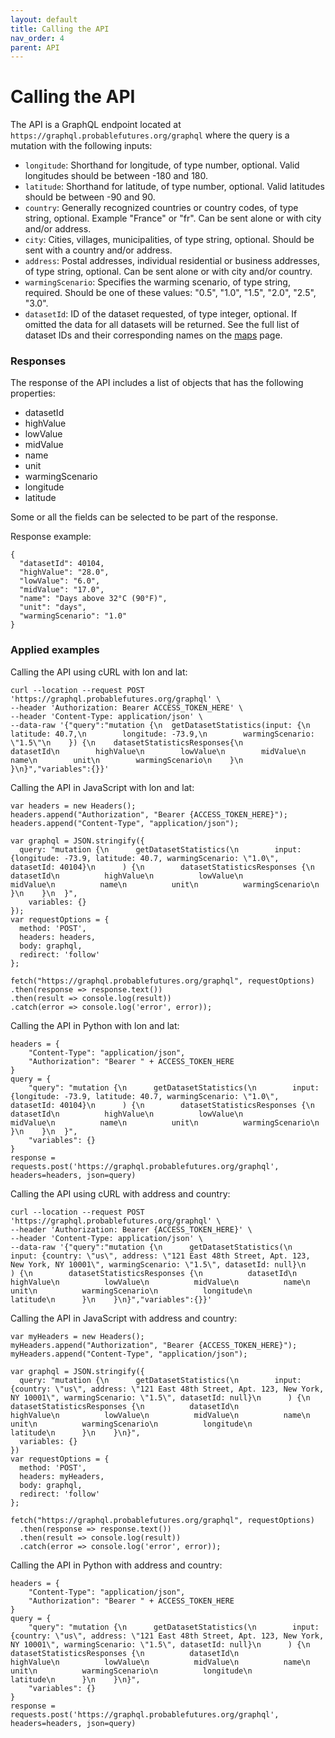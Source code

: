 ```yaml
---
layout: default
title: Calling the API
nav_order: 4
parent: API
---
```


# Calling the API

The API is a GraphQL endpoint located at `https://graphql.probablefutures.org/graphql` where the query is a mutation with the following inputs:

-   `longitude`: Shorthand for longitude, of type number, optional. Valid longitudes should be between -180 and 180.
-   `latitude`: Shorthand for latitude, of type number, optional. Valid latitudes should be between -90 and 90.
-   `country`: Generally recognized countries or country codes, of type string, optional. Example "France" or "fr". Can be sent alone or with city and/or address.
-   `city`: Cities, villages, municipalities, of type string, optional. Should be sent with a country and/or address.
-   `address`: Postal addresses, individual residential or business addresses, of type string, optional. Can be sent alone or with city and/or country.
-   `warmingScenario`: Specifies the warming scenario, of type string, required. Should be one of these values: "0.5", "1.0", "1.5", "2.0", "2.5", "3.0".
-   `datasetId`: ID of the dataset requested, of type integer, optional. If omitted the data for all datasets will be returned. See the full list of dataset IDs and their corresponding names on the [maps](/maps) page.

### Responses

The response of the API includes a list of objects that has the following properties:

-   datasetId
-   highValue
-   lowValue
-   midValue
-   name
-   unit
-   warmingScenario
-   longitude
-   latitude

Some or all the fields can be selected to be part of the response.

Response example:

```
{
  "datasetId": 40104,
  "highValue": "28.0",
  "lowValue": "6.0",
  "midValue": "17.0",
  "name": "Days above 32°C (90°F)",
  "unit": "days",
  "warmingScenario": "1.0"
}
```

### Applied examples

Calling the API using cURL with lon and lat:

```
curl --location --request POST 'https://graphql.probablefutures.org/graphql' \
--header 'Authorization: Bearer ACCESS_TOKEN_HERE' \
--header 'Content-Type: application/json' \
--data-raw '{"query":"mutation {\n  getDatasetStatistics(input: {\n        latitude: 40.7,\n        longitude: -73.9,\n        warmingScenario: \"1.5\"\n    }) {\n    datasetStatisticsResponses{\n        datasetId\n        highValue\n        lowValue\n        midValue\n        name\n        unit\n        warmingScenario\n    }\n  }\n}","variables":{}}'
```

Calling the API in JavaScript with lon and lat:

```
var headers = new Headers();
headers.append("Authorization", "Bearer {ACCESS_TOKEN_HERE}");
headers.append("Content-Type", "application/json");

var graphql = JSON.stringify({
  query: "mutation {\n      getDatasetStatistics(\n        input: {longitude: -73.9, latitude: 40.7, warmingScenario: \"1.0\", datasetId: 40104}\n      ) {\n        datasetStatisticsResponses {\n          datasetId\n          highValue\n          lowValue\n          midValue\n          name\n          unit\n          warmingScenario\n      }\n    }\n  }",
    variables: {}
});
var requestOptions = {
  method: 'POST',
  headers: headers,
  body: graphql,
  redirect: 'follow'
};

fetch("https://graphql.probablefutures.org/graphql", requestOptions)
.then(response => response.text())
.then(result => console.log(result))
.catch(error => console.log('error', error));
```

Calling the API in Python with lon and lat:

```
headers = {
    "Content-Type": "application/json",
    "Authorization": "Bearer " + ACCESS_TOKEN_HERE
}
query = {
    "query": "mutation {\n      getDatasetStatistics(\n        input: {longitude: -73.9, latitude: 40.7, warmingScenario: \"1.0\", datasetId: 40104}\n      ) {\n        datasetStatisticsResponses {\n          datasetId\n          highValue\n          lowValue\n          midValue\n          name\n          unit\n          warmingScenario\n      }\n    }\n  }",
    "variables": {}
}
response = requests.post('https://graphql.probablefutures.org/graphql', headers=headers, json=query)
```

Calling the API using cURL with address and country:

```
curl --location --request POST 'https://graphql.probablefutures.org/graphql' \
--header 'Authorization: Bearer {ACCESS_TOKEN_HERE}' \
--header 'Content-Type: application/json' \
--data-raw '{"query":"mutation {\n      getDatasetStatistics(\n        input: {country: \"us\", address: \"121 East 48th Street, Apt. 123, New York, NY 10001\", warmingScenario: \"1.5\", datasetId: null}\n      ) {\n        datasetStatisticsResponses {\n          datasetId\n          highValue\n          lowValue\n          midValue\n          name\n          unit\n          warmingScenario\n          longitude\n          latitude\n      }\n    }\n}","variables":{}}'
```

Calling the API in JavaScript with address and country:

```
var myHeaders = new Headers();
myHeaders.append("Authorization", "Bearer {ACCESS_TOKEN_HERE}");
myHeaders.append("Content-Type", "application/json");

var graphql = JSON.stringify({
  query: "mutation {\n      getDatasetStatistics(\n        input: {country: \"us\", address: \"121 East 48th Street, Apt. 123, New York, NY 10001\", warmingScenario: \"1.5\", datasetId: null}\n      ) {\n        datasetStatisticsResponses {\n          datasetId\n          highValue\n          lowValue\n          midValue\n          name\n          unit\n          warmingScenario\n          longitude\n          latitude\n      }\n    }\n}",
  variables: {}
})
var requestOptions = {
  method: 'POST',
  headers: myHeaders,
  body: graphql,
  redirect: 'follow'
};

fetch("https://graphql.probablefutures.org/graphql", requestOptions)
  .then(response => response.text())
  .then(result => console.log(result))
  .catch(error => console.log('error', error));
```

Calling the API in Python with address and country:

```
headers = {
    "Content-Type": "application/json",
    "Authorization": "Bearer " + ACCESS_TOKEN_HERE
}
query = {
    "query": "mutation {\n      getDatasetStatistics(\n        input: {country: \"us\", address: \"121 East 48th Street, Apt. 123, New York, NY 10001\", warmingScenario: \"1.5\", datasetId: null}\n      ) {\n        datasetStatisticsResponses {\n          datasetId\n          highValue\n          lowValue\n          midValue\n          name\n          unit\n          warmingScenario\n          longitude\n          latitude\n      }\n    }\n}",
    "variables": {}
}
response = requests.post('https://graphql.probablefutures.org/graphql', headers=headers, json=query)
```
